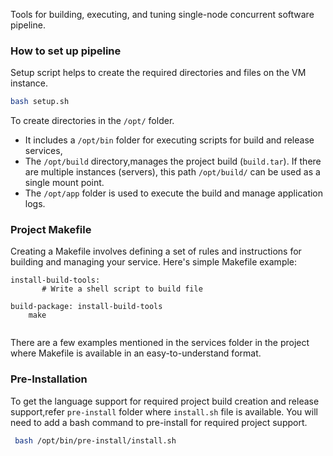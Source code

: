 Tools for building, executing, and tuning single-node concurrent software pipeline.

### How to set up pipeline
Setup script helps to create the required directories and files on the VM instance.

```sh
bash setup.sh
```

To create directories in the `/opt/` folder. 
- It includes a `/opt/bin` folder for executing scripts for build and release services,
- The `/opt/build` directory,manages the project build (`build.tar`). If there are multiple instances (servers), this path `/opt/build/` can be used as a single mount point. 
- The `/opt/app` folder is used to execute the build and manage application logs. 

### Project Makefile
Creating a Makefile involves defining a set of rules and instructions for building and managing your service. Here's simple Makefile example:
````
install-build-tools:
       # Write a shell script to build file
       
build-package: install-build-tools
	make
        
````
There are a few examples mentioned in the services folder in the project where Makefile is available in an easy-to-understand format.


### Pre-Installation
To get the language support for required project build creation and release support,refer `pre-install` folder where `install.sh` file is available. You will need to add a bash command to pre-install for required project support. 
```sh 
 bash /opt/bin/pre-install/install.sh 
```







